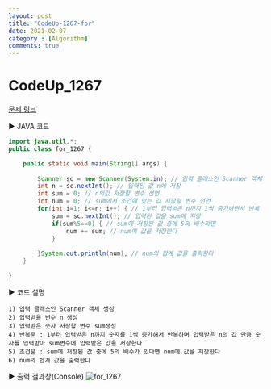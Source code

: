 ```yaml
---
layout: post
title: "CodeUp-1267-for"
date: 2021-02-07
category : [Algorithm]
comments: true
---
```


# CodeUp_1267

[문제 링크](https://www.codeup.kr/problem.php?id=1267)

▶ JAVA 코드 

```java
import java.util.*;
public class for_1267 {

	public static void main(String[] args) {
		
		Scanner sc = new Scanner(System.in); // 입력 클래스인 Scanner 객체 생성
		int n = sc.nextInt(); // 입력된 값 n에 저장
		int sum = 0; // n의값 저장할 변수 선언
		int num = 0; // sum에서 조건에 맞는 값 저장할 변수 선언
		for(int i=1; i<=n; i++) { // 1부터 입력받은 n까지 1씩 증가하면서 반복
			sum = sc.nextInt(); // 입력된 값을 sum에 저장
			if(sum%5==0) { // sum에 저장된 값 중에 5의 배수라면
				num += sum; // num에 값을 저장한다
			}
			
		}System.out.println(num); // num의 합계 값을 출력한다
	}

}
```

▶ 코드 설명

    1) 입력 클래스인 Scanner 객체 생성
    2) 입력받을 변수 n 생성
    3) 입력받은 숫자 저장할 변수 sum생성
	4) 반복문 : 1부터 입력받은 n까지 숫자를 1씩 증가해서 반복하며 입력받은 n의 값 만큼 숫자를 입력받아 sum변수에 입력받은 값을 저장한다
    5) 조건문 : sum에 저장된 값 중에 5의 배수가 있다면 num에 값을 저장한다 
    6) num의 합계 값을 출력한다

▶ 출력 결과창(Console)
![for_1267](https://user-images.githubusercontent.com/65608960/107144614-b8f8ac80-697f-11eb-80d3-bf88dc696df0.JPG)
